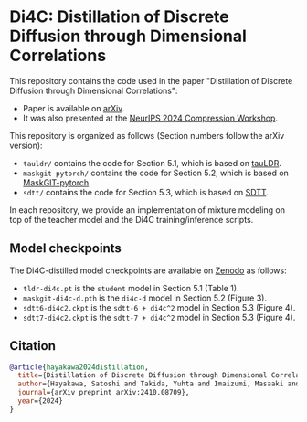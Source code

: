# Di4C: Distillation of Discrete Diffusion through Dimensional Correlations

This repository contains the code used in the paper "Distillation of Discrete Diffusion through Dimensional Correlations":
- Paper is available on [arXiv](https://arxiv.org/abs/2410.08709).
- It was also presented at the [NeurIPS 2024 Compression Workshop](https://openreview.net/forum?id=ibxO5X7kxc).


This repository is organized as follows (Section numbers follow the arXiv version):
- `tauldr/` contains the code for Section 5.1, which is based on [tauLDR](https://github.com/andrew-cr/tauLDR).
- `maskgit-pytorch/` contains the code for Section 5.2, which is based on [MaskGIT-pytorch](https://github.com/valeoai/Maskgit-pytorch).
- `sdtt/` contains the code for Section 5.3, which is based on [SDTT](https://github.com/jdeschena/sdtt/).

In each repository, we provide an implementation of mixture modeling on top of the teacher model and the Di4C training/inference scripts.

## Model checkpoints

The Di4C-distilled model checkpoints are available on [Zenodo](https://zenodo.org/records/15124163) as follows:
- `tldr-di4c.pt` is the `student` model in Section 5.1 (Table 1).
- `maskgit-di4c-d.pth` is the `di4c-d` model in Section 5.2 (Figure 3).
- `sdtt6-di4c2.ckpt` is the `sdtt-6 + di4c^2` model in Section 5.3 (Figure 4).
- `sdtt7-di4c2.ckpt` is the `sdtt-7 + di4c^2` model in Section 5.3 (Figure 4).

## Citation

```bibtex
@article{hayakawa2024distillation,
  title={Distillation of Discrete Diffusion through Dimensional Correlations},
  author={Hayakawa, Satoshi and Takida, Yuhta and Imaizumi, Masaaki and Wakaki, Hiromi and Mitsufuji, Yuki},
  journal={arXiv preprint arXiv:2410.08709},
  year={2024}
}
```